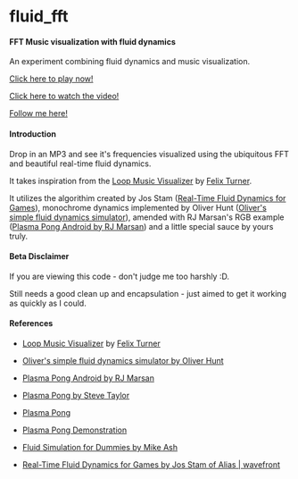 fluid_fft
=========

#### FFT Music visualization with fluid dynamics ####

An experiment combining fluid dynamics and music visualization.

[Click here to play now!](http://anirudhjoshi.github.com/fluid_fft/)

[Click here to watch the video!](http://www.youtube.com/watch?v=D9k_cYgeFPs)

[Follow me here!](https://www.twitter.com/anirudh_joshi)

#### Introduction ####

Drop in an MP3 and see it's frequencies visualized using the ubiquitous FFT and beautiful real-time fluid dynamics.

It takes inspiration from the [Loop Music Visualizer](http://airtightinteractive.com/demos/js/reactive/) by [Felix Turner](https://twitter.com/felixturner).

It utilizes the algorithim created by Jos Stam ([Real-Time Fluid Dynamics for Games](http://www.autodeskresearch.com/pdf/GDC03.pdf)), monochrome dynamics implemented by Oliver Hunt ([Oliver's simple fluid dynamics simulator](http://nerget.com/fluidSim/)), amended with RJ Marsan's RGB example ([Plasma Pong Android by RJ Marsan](https://github.com/rjmarsan/PlasmaPongAndroid)) and a little special sauce by yours truly.

#### Beta Disclaimer ####

If you are viewing this code - don't judge me too harshly :D.

Still needs a good clean up and encapsulation - just aimed to get it working as quickly as I could.

#### References ####

* [Loop Music Visualizer](http://airtightinteractive.com/demos/js/reactive/) by [Felix Turner](https://twitter.com/felixturner)

* [Oliver's simple fluid dynamics simulator by Oliver Hunt](http://nerget.com/fluidSim/)

* [Plasma Pong Android by RJ Marsan](https://github.com/rjmarsan/PlasmaPongAndroid)

* [Plasma Pong by Steve Taylor](http://www.plasmapong.com/)

* [Plasma Pong](http://en.wikipedia.org/wiki/Plasma_Pong)

* [Plasma Pong Demonstration](http://www.youtube.com/watch?v=NDjseVmruH8)

* [Fluid Simulation for Dummies by Mike Ash](http://mikeash.com/pyblog/fluid-simulation-for-dummies.html)

* [Real-Time Fluid Dynamics for Games by Jos Stam of Alias | wavefront](http://www.autodeskresearch.com/pdf/GDC03.pdf)